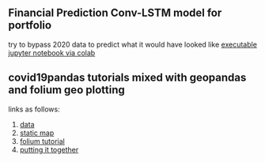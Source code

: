 ## Financial Prediction Conv-LSTM model for portfolio
try to bypass 2020 data to predict what it would have looked like
[executable jupyter notebook via colab](https://github.com/dcolinmorgan/test/blob/master/finance_LSTM.ipynb)


## covid19pandas tutorials mixed with geopandas and folium geo plotting

links as follows:
1. [data](https://github.com/PayneLab/covid19pandas/tree/master/docs)
2. [static map](https://towardsdatascience.com/geopandas-101-plot-any-data-with-a-latitude-and-longitude-on-a-map-98e01944b972)
3. [folium tutorial](https://automating-gis-processes.github.io/2016/Lesson5-interactive-map-folium.html)
4. [putting it together](https://ocefpaf.github.io/python4oceanographers/blog/2015/12/14/geopandas_folium/)
